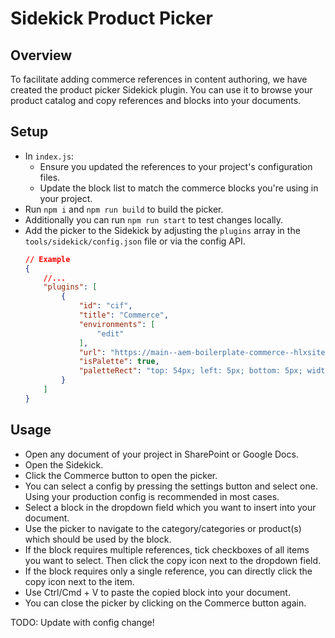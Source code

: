 # Sidekick Product Picker

## Overview
To facilitate adding commerce references in content authoring, we have created the product picker Sidekick plugin. You can use it to browse your product catalog and copy references and blocks into your documents.

## Setup
* In `index.js`:
    * Ensure you updated the references to your project's configuration files.
    * Update the block list to match the commerce blocks you're using in your project.
* Run `npm i` and `npm run build` to build the picker.
* Additionally you can run `npm run start` to test changes locally.
* Add the picker to the Sidekick by adjusting the `plugins` array in the `tools/sidekick/config.json` file or via the config API.
    ```json
    // Example
    {
        //...
        "plugins": [
            {
                "id": "cif",
                "title": "Commerce",
                "environments": [
                    "edit"
                ],
                "url": "https://main--aem-boilerplate-commerce--hlxsites.aem.live/tools/picker/dist/index.html",
                "isPalette": true,
                "paletteRect": "top: 54px; left: 5px; bottom: 5px; width: 300px; height: calc(100% - 59px); border-radius: var(--hlx-sk-button-border-radius); overflow: hidden; resize: horizontal;"
            }
        ]
    }
    ```

## Usage
* Open any document of your project in SharePoint or Google Docs.
* Open the Sidekick.
* Click the Commerce button to open the picker.
* You can select a config by pressing the settings button and select one. Using your production config is recommended in most cases.
* Select a block in the dropdown field which you want to insert into your document.
* Use the picker to navigate to the category/categories or product(s) which should be used by the block.
* If the block requires multiple references, tick checkboxes of all items you want to select. Then click the copy icon next to the dropdown field.
* If the block requires only a single reference, you can directly click the copy icon next to the item.
* Use Ctrl/Cmd + V to paste the copied block into your document.
* You can close the picker by clicking on the Commerce button again.

TODO: Update with config change!
